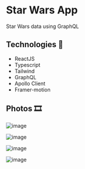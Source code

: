 # Star Wars App

Star Wars data using GraphQL


## Technologies 👾

- ReactJS
- Typescript
- Tailwind
- GraphQL
- Apollo Client
- Framer-motion

## Photos 🎞

![image](https://user-images.githubusercontent.com/83486074/194782169-4148a082-969e-4d58-9903-76e4f7a69089.png)

![image](https://user-images.githubusercontent.com/83486074/194928227-ac8d39d2-efc5-4244-8130-1aacdb4e8c99.png)

![image](https://user-images.githubusercontent.com/83486074/194928106-b2891075-f864-4b12-8b37-17a56f53fe6e.png)

![image](https://user-images.githubusercontent.com/83486074/194928391-7a8e0c59-c4a1-4dca-8df2-4a6406345728.png)
